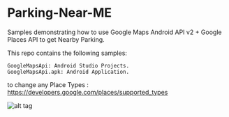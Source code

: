 # Parking-Near-ME

Samples demonstrating how to use Google Maps Android API v2 + Google Places API to get Nearby Parking.

This repo contains the following samples:

    GoogleMapsApi: Android Studio Projects.
    GoogleMapsApi.apk: Android Application.

to change any Place Types : https://developers.google.com/places/supported_types

![alt tag](https://scontent-mxp1-1.xx.fbcdn.net/v/t34.0-12/16402413_1242705379117793_863039484_n.png?oh=d4bd3c1a220abc9c1f1a7e6557b925c7&oe=58913D6F)
